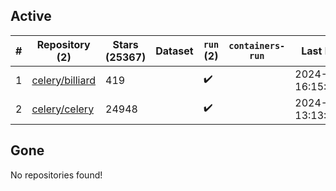 ## Active
| # | Repository (2) | Stars (25367) | Dataset | `run` (2) | `containers-run` | Last Modified |
| --- | --- | --- | --- | --- | --- | --- |
| 1 | [celery/billiard](https://github.com/celery/billiard) | 419 |  | :heavy_check_mark: |  | 2024-11-28 16:15:04+00:00 |
| 2 | [celery/celery](https://github.com/celery/celery) | 24948 |  | :heavy_check_mark: |  | 2024-11-25 13:13:40+00:00 |

## Gone
No repositories found!

